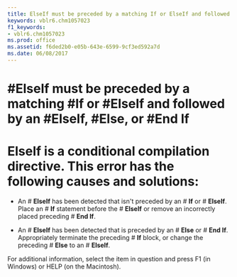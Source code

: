 ```yaml
---
title: ElseIf must be preceded by a matching If or ElseIf and followed by an ElseIf, Else, or End If
keywords: vblr6.chm1057023
f1_keywords:
- vblr6.chm1057023
ms.prod: office
ms.assetid: f6ded2b0-e05b-643e-6599-9cf3ed592a7d
ms.date: 06/08/2017
---
```



# #ElseIf must be preceded by a matching #If or #ElseIf and followed by an #ElseIf, #Else, or #End If

# **ElseIf** is a conditional compilation directive. This error has the following causes and solutions:



- An # **ElseIf** has been detected that isn't preceded by an # **If** or # **ElseIf**. Place an # **If** statement before the # **ElseIf** or remove an incorrectly placed preceding # **End If**.
    
- An # **ElseIf** has been detected that is preceded by an # **Else** or # **End If**. Appropriately terminate the preceding # **If** block, or change the preceding # **Else** to an # **ElseIf**.
    

For additional information, select the item in question and press F1 (in Windows) or HELP (on the Macintosh).

